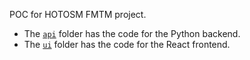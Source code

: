 POC for HOTOSM FMTM project.

- The [`api`](./api) folder has the code for the Python backend.
- The [`ui`](./ui) folder has the code for the React frontend.
